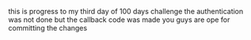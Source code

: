 this is progress to my third day of 100 days challenge
the authentication was not done but the callback code was made 
you guys are ope for committing the changes
